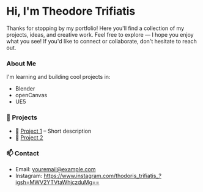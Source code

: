 # Hi, I'm Theodore Trifiatis 
Thanks for stopping by my portfolio! Here you'll find a collection of my projects, ideas, and creative work. Feel free to explore — I hope you enjoy what you see! If you'd like to connect or collaborate, don't hesitate to reach out.

### About Me
I'm learning and building cool projects in:
-  Blender
-  openCanvas
-  UE5

### 🌟 Projects
- 🔗 [Project 1](#) – Short description
- 🔗 [Project 2](#)

### 📫 Contact
- Email: youremail@example.com
- Instagram: https://www.instagram.com/thodoris_trifiatis_?igsh=MWV2YTVtaWhjczduMg==
